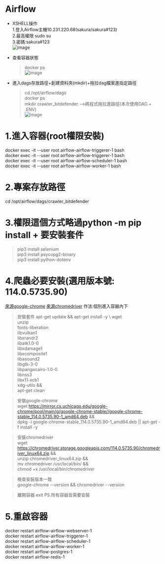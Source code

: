 # Airflow
- XSHELL操作<br>
  1.登入Airflow主機10.231.220.68(sakura/sakura#123)<br>
  2.最高權限 sudo su<br> 
  3.密碼:sakura#123<br>
![image](https://github.com/user-attachments/assets/f6b509a7-6603-4c63-9650-1bb43c22e43d)<br>
- 查看容器狀態
  > docker ps<br>
  > ![image](https://github.com/user-attachments/assets/db9cc888-0655-4629-a658-0d65dc7722ec)<br>
  
- 進入dags存放路徑+創建資料夾(mkdir)+拖拉dag檔案進指定路徑<br>
  > cd /opt/airflow/dags<br>
  > docker ps<br>
  > mkdir crawler_bitdefender -->將程式拖拉進路徑(本次使用DAG + .ENV)<br>
  > ![image](https://github.com/user-attachments/assets/bce913fb-b259-41ee-99bd-0c687d74f3cd)

# 1.進入容器(root權限安裝)
docker exec -it --user root airflow-airflow-triggerer-1 bash<br>
docker exec -it --user root airflow-airflow-triggerer-1 bash<br>
docker exec -it --user root airflow-airflow-scheduler-1 bash<br>
docker exec -it --user root airflow-airflow-worker-1 bash

# 2.專案存放路徑
cd /opt/airflow/dags/crawler_bitdefender

# 3.權限這個方式略過python -m pip install + 要安裝套件
  > pip3 install selenium<br>
    pip3 install psycopg2-binary<br>
    pip3 install python-dotenv<br>

# 4.爬蟲必要安裝(選用版本號: 114.0.5735.90)
[來源google-chrome](https://mirror.cs.uchicago.edu/google-chrome/pool/main/g/google-chrome-stable/)
[來源chromedriver](https://chromedriver.storage.googleapis.com/)
作法:個別進入容器內下
> 安裝套件
    apt-get update && apt-get install -y \ 
    wget \
    unzip \
    fonts-liberation \
    libvulkan1 \
    libxrandr2 \
    libatk1.0-0 \
    libxdamage1 \
    libxcomposite1 \
    libasound2 \
    libgtk-3-0 \
    libpangocairo-1.0-0 \
    libnss3 \
    libx11-xcb1 \
    xdg-utils && \
    apt-get clean

> 安裝google-chrome<br>
wget https://mirror.cs.uchicago.edu/google-chrome/pool/main/g/google-chrome-stable//google-chrome-stable_114.0.5735.90-1_amd64.deb && \
dpkg -i google-chrome-stable_114.0.5735.90-1_amd64.deb || apt-get -f install -y

> 安裝chromedriver<br>
wget https://chromedriver.storage.googleapis.com/114.0.5735.90/chromedriver_linux64.zip && \
unzip chromedriver_linux64.zip && \
mv chromedriver /usr/local/bin/ && \
chmod +x /usr/local/bin/chromedriver 

> 檢查安裝版本一致<br>
google-chrome --version && chromedriver --version<br>
  
> 離開容器 exit
PS.所有容器皆需要安裝

# 5.重啟容器
  docker restart airflow-airflow-webserver-1<br>
  docker restart airflow-airflow-triggerer-1<br>
  docker restart airflow-airflow-scheduler-1<br>
  docker restart airflow-airflow-worker-1<br>
  docker restart airflow-postgres-1<br>
  docker restart airflow-redis-1<br>

  

